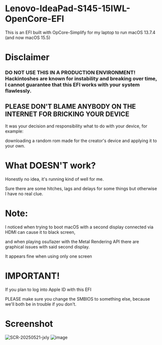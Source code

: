 # Lenovo-IdeaPad-S145-15IWL-OpenCore-EFI
This is an EFI built with OpCore-Simplify for my laptop to run macOS 13.7.4 (and now macOS 15.5)

# Disclaimer
### DO NOT USE THIS IN A PRODUCTION ENVIRONMENT! Hackintoshes are known for instability and breaking over time, I cannot guarantee that this EFI works with your system flawlessly.

## PLEASE DON'T BLAME ANYBODY ON THE INTERNET FOR BRICKING YOUR DEVICE
It was your decision and responsibility what to do with your device, for example: 

downloading a random rom made for the creator's device and applying it to your own.

# What DOESN'T work?
Honestly no idea, it's running kind of well for me.

Sure there are some hitches, lags and delays for some things but otherwise I have no real clue.

# Note:
I noticed when trying to boot macOS with a second display connected via HDMI can cause it to black screen,

and when playing osu!lazer with the Metal Rendering API there are graphical issues with said second display.

It appears fine when using only one screen

# IMPORTANT!
If you plan to log into Apple ID with this EFI

PLEASE make sure you change the SMBIOS to something else, because we'll both be in trouble if you don't.

# Screenshot
![SCR-20250521-jxly](https://github.com/user-attachments/assets/3a807d70-7e5b-4a5e-bc06-3a4e37e77a0a)
![image](https://github.com/user-attachments/assets/22e47ebe-bd4e-4006-bcf1-c13d4f6d40f7)



